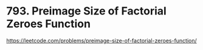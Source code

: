 # 793. Preimage Size of Factorial Zeroes Function

https://leetcode.com/problems/preimage-size-of-factorial-zeroes-function/